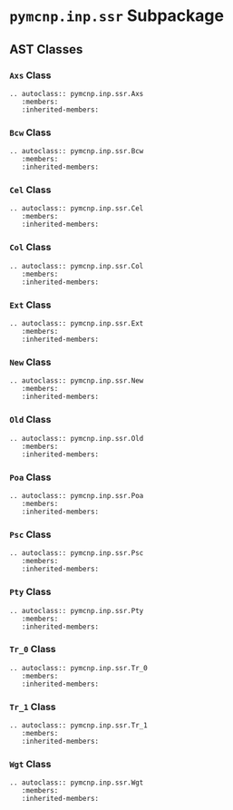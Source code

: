 # `pymcnp.inp.ssr` Subpackage

## AST Classes

### `Axs` Class

```{eval-rst}
.. autoclass:: pymcnp.inp.ssr.Axs
   :members:
   :inherited-members:
```

### `Bcw` Class

```{eval-rst}
.. autoclass:: pymcnp.inp.ssr.Bcw
   :members:
   :inherited-members:
```

### `Cel` Class

```{eval-rst}
.. autoclass:: pymcnp.inp.ssr.Cel
   :members:
   :inherited-members:
```

### `Col` Class

```{eval-rst}
.. autoclass:: pymcnp.inp.ssr.Col
   :members:
   :inherited-members:
```

### `Ext` Class

```{eval-rst}
.. autoclass:: pymcnp.inp.ssr.Ext
   :members:
   :inherited-members:
```

### `New` Class

```{eval-rst}
.. autoclass:: pymcnp.inp.ssr.New
   :members:
   :inherited-members:
```

### `Old` Class

```{eval-rst}
.. autoclass:: pymcnp.inp.ssr.Old
   :members:
   :inherited-members:
```

### `Poa` Class

```{eval-rst}
.. autoclass:: pymcnp.inp.ssr.Poa
   :members:
   :inherited-members:
```

### `Psc` Class

```{eval-rst}
.. autoclass:: pymcnp.inp.ssr.Psc
   :members:
   :inherited-members:
```

### `Pty` Class

```{eval-rst}
.. autoclass:: pymcnp.inp.ssr.Pty
   :members:
   :inherited-members:
```

### `Tr_0` Class

```{eval-rst}
.. autoclass:: pymcnp.inp.ssr.Tr_0
   :members:
   :inherited-members:
```

### `Tr_1` Class

```{eval-rst}
.. autoclass:: pymcnp.inp.ssr.Tr_1
   :members:
   :inherited-members:
```

### `Wgt` Class

```{eval-rst}
.. autoclass:: pymcnp.inp.ssr.Wgt
   :members:
   :inherited-members:
```
